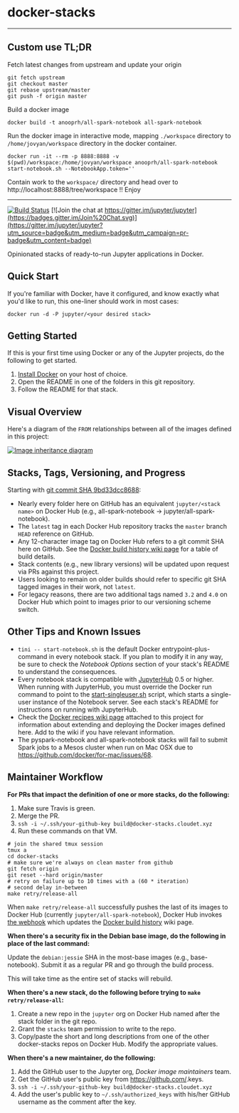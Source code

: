 # docker-stacks

***
## Custom use TL;DR

Fetch latest changes from upstream and update your origin
```
git fetch upstream
git checkout master
git rebase upstream/master
git push -f origin master
```

Build a docker image
```
docker build -t anooprh/all-spark-notebook all-spark-notebook
```

Run the docker image in interactive mode, mapping `./workspace` directory to `/home/jovyan/workspace` directory in the docker container.
```
docker run -it --rm -p 8888:8888 -v $(pwd)/workspace:/home/jovyan/workspace anooprh/all-spark-notebook  start-notebook.sh --NotebookApp.token=''
```

Contain work to the `workspace/` directory and head over to http://localhost:8888/tree/workspace !! Enjoy


***

[![Build Status](https://travis-ci.org/jupyter/docker-stacks.svg?branch=master)](https://travis-ci.org/jupyter/docker-stacks)
[![Join the chat at https://gitter.im/jupyter/jupyter](https://badges.gitter.im/Join%20Chat.svg)](https://gitter.im/jupyter/jupyter?utm_source=badge&utm_medium=badge&utm_campaign=pr-badge&utm_content=badge)

Opinionated stacks of ready-to-run Jupyter applications in Docker.

## Quick Start

If you're familiar with Docker, have it configured, and know exactly what you'd like to run, this one-liner should work in most cases:

```
docker run -d -P jupyter/<your desired stack>
```

## Getting Started

If this is your first time using Docker or any of the Jupyter projects, do the following to get started.

1. [Install Docker](https://docs.docker.com/installation/) on your host of choice.
2. Open the README in one of the folders in this git repository.
3. Follow the README for that stack.

## Visual Overview

Here's a diagram of the `FROM` relationships between all of the images defined in this project:

[![Image inheritance diagram](internal/inherit-diagram.png)](http://interactive.blockdiag.com/?compression=deflate&src=eJyFzbEOgkAMgOGdp7iwsxsJRjZ3R2NMjyumcrTkrsag8d3l3I6F9e_X1nrpBkdwN5_CGAmErKAkbBozSdAApPUycdjD0-utF9ZIb1zGu9Rbc_Fg0TelQ0vA-wfGSHg8n9ryWhd_UR2MhYgVi6IVGdJeFpIYiWkEn6F1Sy52NM2Zyksyihwl9F5eG9CBwlKRO9x8HDZuTXOcIAyZWrfkwPtqLb8_jh2GrQ)

## Stacks, Tags, Versioning, and Progress

Starting with [git commit SHA 9bd33dcc8688](https://github.com/jupyter/docker-stacks/tree/9bd33dcc8688):

* Nearly every folder here on GitHub has an equivalent `jupyter/<stack name>` on Docker Hub (e.g., all-spark-notebook &rarr; jupyter/all-spark-notebook).
* The `latest` tag in each Docker Hub repository tracks the `master` branch `HEAD` reference on GitHub.
* Any 12-character image tag on Docker Hub refers to a git commit SHA here on GitHub. See the [Docker build history wiki page](https://github.com/jupyter/docker-stacks/wiki/Docker-build-history) for a table of build details.
* Stack contents (e.g., new library versions) will be updated upon request via PRs against this project.
* Users looking to remain on older builds should refer to specific git SHA tagged images in their work, not `latest`.
* For legacy reasons, there are two additional tags named `3.2` and `4.0` on Docker Hub which point to images prior to our versioning scheme switch.

## Other Tips and Known Issues

* `tini -- start-notebook.sh` is the default Docker entrypoint-plus-command in every notebook stack. If you plan to modify it in any way, be sure to check the *Notebook Options* section of your stack's README to understand the consequences.
* Every notebook stack is compatible with [JupyterHub](https://jupyterhub.readthedocs.io) 0.5 or higher.  When running with JupyterHub, you must override the Docker run command to point to the [start-singleuser.sh](base-notebook/start-singleuser.sh) script, which starts a single-user instance of the Notebook server.  See each stack's README for instructions on running with JupyterHub.
* Check the [Docker recipes wiki page](https://github.com/jupyter/docker-stacks/wiki/Docker-Recipes) attached to this project for information about extending and deploying the Docker images defined here. Add to the wiki if you have relevant information.
* The pyspark-notebook and all-spark-notebook stacks will fail to submit Spark jobs to a Mesos cluster when run on Mac OSX due to https://github.com/docker/for-mac/issues/68.

## Maintainer Workflow

**For PRs that impact the definition of one or more stacks, do the following:**

1. Make sure Travis is green.
2. Merge the PR.
3. `ssh -i ~/.ssh/your-github-key build@docker-stacks.cloudet.xyz`
4. Run these commands on that VM.

```
# join the shared tmux session
tmux a
cd docker-stacks
# make sure we're always on clean master from github
git fetch origin
git reset --hard origin/master
# retry on failure up to 10 times with a (60 * iteration)
# second delay in-between
make retry/release-all
```

When `make retry/release-all` successfully pushes the last of its images to Docker Hub (currently `jupyter/all-spark-notebook`), Docker Hub invokes [the webhook](https://github.com/jupyter/docker-stacks/blob/master/internal/docker-stacks-webhook/) which updates the [Docker build history](https://github.com/jupyter/docker-stacks/wiki/Docker-build-history) wiki page.

**When there's a security fix in the Debian base image, do the following in place of the last command:**

Update the `debian:jessie` SHA in the most-base images (e.g., base-notebook). Submit it as a regular PR and go through the build process.

This will take time as the entire set of stacks will rebuild.

**When there's a new stack, do the following before trying to `make retry/release-all`:**

1. Create a new repo in the `jupyter` org on Docker Hub named after the stack folder in the git repo.
2. Grant the `stacks` team permission to write to the repo.
3. Copy/paste the short and long descriptions from one of the other docker-stacks repos on Docker Hub. Modify the appropriate values.

**When there's a new maintainer, do the following:**

1. Add the GitHub user to the Jupyter org, *Docker image maintainers* team.
2. Get the GitHub user's public key from https://github.com/<USERNAME>.keys.
3. `ssh -i ~/.ssh/your-github-key build@docker-stacks.cloudet.xyz`
4. Add the user's public key to `~/.ssh/authorized_keys` with his/her GitHub username as the comment after the key.
